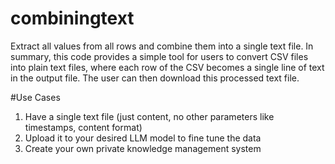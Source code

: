 # combiningtext
Extract all values from all rows and combine them into a single text file. In summary, this code provides a simple tool for users to convert CSV files into plain text files, where each row of the CSV becomes a single line of text in the output file. The user can then download this processed text file.


#Use Cases
1. Have a single text file (just content, no other parameters like timestamps, content format)
2. Upload it to your desired LLM model to fine tune the data
3. Create your own private knowledge management system 
